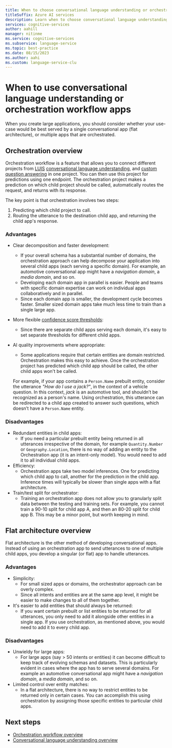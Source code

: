```yaml
---
title: When to choose conversational language understanding or orchestration workflow
titleSuffix: Azure AI services
description: Learn when to choose conversational language understanding or orchestration workflow
services: cognitive-services
author: aahill
manager: nitinme
ms.service: cognitive-services
ms.subservice: language-service
ms.topic: best-practice
ms.date: 08/15/2023
ms.author: aahi
ms.custom: language-service-clu
---
```


# When to use conversational language understanding or orchestration workflow apps

When you create large applications, you should consider whether your use-case would be best served by a single conversational app (flat architecture), or multiple apps that are orchestrated.


## Orchestration overview 

Orchestration workflow is a feature that allows you to connect different projects from [LUIS](../../../LUIS/what-is-luis.md) [conversational language understanding](../overview.md), and [custom question answering](../../question-answering/overview.md) in one project. You can then use this project for predictions using one endpoint. The orchestration project makes a prediction on which child project should be called, automatically routes the request, and returns with its response.

The key point is that orchestration involves two steps:

1.	Predicting which child project to call. <!--The model that performs this classification can be trained either with a standard or an advanced recipe. (Please see footnotes on instructions for training with advanced recipe).-->
2.	Routing the utterance to the destination child app, and returning the child app's response.

### Advantages

* Clear decomposition and faster development:
    * If your overall schema has a substantial number of domains, the orchestration approach can help decompose your application into several child apps (each serving a specific domain). For example, an automotive conversational app might have a *navigation domain*, a *media domain*, and so on.
    * Developing each domain app in parallel is easier. People and teams with specific domain expertise  can work on individual apps collaboratively and in parallel.
    * Since each domain app is smaller, the development cycle becomes faster. Smaller sized domain apps take much less time to train than a single large app.
* More flexible [confidence score thresholds](/legal/cognitive-services/clu/clu-characteristics-and-limitations?context=/azure/ai-services/language-service/context/context#understand-confidence-scores):
    * Since there are separate child apps serving each domain, it's easy to set separate thresholds for different child apps.
* AI quality improvements where appropriate:
    * Some applications require that certain entities are domain restricted. Orchestration makes this easy to achieve. Once the orchestration project has predicted which child app should be called, the other child apps won't be called.

    For example, if your app contains a `Person.Name` prebuilt entity, consider the utterance *"How do I use a jack?"*, in the context of a vehicle question.  In this context, *jack* is an automotive tool, and shouldn’t be recognized as a person's name. Using orchestration, this utterance can be redirected to a child app created to answer such questions, which doesn’t have a `Person.Name` entity.

### Disadvantages

* Redundant entities in child apps:
    * If you need a particular prebuilt entity being returned in all utterances irrespective of the domain, for example `Quantity.Number` or `Geography.Location`, there is no way of adding an entity to the Orchestration app (it is an intent-only model). You would need to add it to all individual child apps.
* Efficiency:
    * Orchestration apps take two model inferences. One for predicting which child app to call, another for the prediction in the child app. Inference times will typically be slower than single apps with a flat architecture.
* Train/test split for orchestrator:
    * Training an orchestration app does not allow you to granularly split data between the testing and training sets. For example, you cannot train a 90-10 split for child app A, and then an 80-20 split for child app B. This may be a minor point, but worth keeping in mind.

## Flat architecture overview

Flat architecture is the other method of developing conversational apps. Instead of using an orchestration app to send utterances to one of multiple child apps, you develop a singular (or flat) app to handle utterances.  

### Advantages

* Simplicity:
    * For small sized apps or domains, the orchestrator approach can be overly complex.
    * Since all intents and entities are at the same app level, it might be easier to make changes to all of them together.
* It's easier to add entities that should always be returned:
    * If you want certain prebuilt or list entities to be returned for all utterances, you only need to add it alongside other entities in a single app. If you use orchestration, as mentioned above, you would need to add it to every child app.

### Disadvantages

* Unwieldy for large apps:
    * For large apps (say > 50 intents or entities) it can become difficult to keep track of evolving schemas and datasets. This is particularly evident in cases where the app has to serve several domains. For example an automotive conversational app might have a *navigation domain*, a *media domain*, and so on.
* Limited control over entity matches:
    * In a flat architecture, there is no way to restrict entities to be returned only in certain cases. You can accomplish this using orchestration by assigning those specific entities to particular child apps.

## Next steps
* [Orchestration workflow overview](../../orchestration-workflow/overview.md)
* [Conversational language understanding overview](../overview.md)